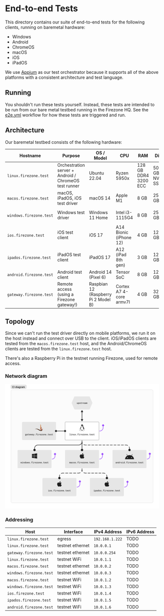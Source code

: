 # End-to-end Tests

This directory contains our suite of end-to-end tests for the following clients,
running on baremetal hardware:

- Windows
- Android
- ChromeOS
- macOS
- iOS
- iPadOS

We use [Appium](https://appium.io) as our test orchestrator because it supports
all of the above platforms with a consistent architecture and test language.

## Running

You shouldn't run these tests yourself. Instead, these tests are intended to be
run from our bare metal testbed running in the Firezone HQ. See the
[e2e.yml](../.github/workflows/e2e.yml) workflow for how these tests are
triggered and run.

## Architecture

Our baremetal testbed consists of the following hardware:

| Hostname                | Purpose                                               | OS / Model                           | CPU                     | RAM                  | Disk            | Network                                |
| ----------------------- | ----------------------------------------------------- | ------------------------------------ | ----------------------- | -------------------- | --------------- | -------------------------------------- |
| `linux.firezone.test`   | Orchestration server + Android / ChromeOS test runner | Ubuntu 22.04                         | Ryzen 5950x             | 128 GB DDR4 3200 ECC | 500 GB NVMe SSD | 10 GbE internet uplink + 1 GbE testnet |
| `macos.firezone.test`   | macOS, iPadOS, iOS test driver                        | macOS 14                             | Apple M1                | 8 GB                 | 256 GB          | 1 GbE testnet + WiFi 6                 |
| `windows.firezone.test` | Windows test driver                                   | Windows 11 Home                      | Intel i3-1115G4         | 8 GB                 | 256 GB          | 1 GbE testnet + WiFi 6                 |
| `ios.firezone.test`     | iOS test client                                       | iOS 17                               | A14 Bionic (iPhone 12)  | 4 GB                 | 128 GB          | WiFi 6                                 |
| `ipados.firezone.test`  | iPadOS test client                                    | iPadOS 17                            | A12 (iPad 8th gen)      | 3 GB                 | 128 GB          | 802.11ax WiFi                          |
| `android.firezone.test` | Android test client                                   | Android 14 (Pixel 6)                 | Tensor SoC              | 8 GB                 | 128 GB          | WiFi 6                                 |
| `gateway.firezone.test` | Remote access (using a Firezone gateway!)             | Raspbian 12 (Raspberry Pi 2 Model B) | Cortex A7 4-core armv7l | 4 GB                 | 32 GB           | 1 GbE testnet                          |

## Topology

Since we can't run the test driver directly on mobile platforms, we run it on
the host instead and connect over USB to the client. iOS/iPadOS clients are
tested from the `macos.firezone.test` host, and the Android/ChromeOS clients are
tested from the `linux.firezone.test` host.

There's also a Raspberry Pi in the testnet running Firezone, used for remote
access.

### Network diagram

![network diagram](./diagram.png)

### Addressing

| Host                    | Interface        | IPv4 Address    | IPv6 Address |
| ----------------------- | ---------------- | --------------- | ------------ |
| `linux.firezone.test`   | egress           | `192.168.1.222` | TODO         |
| `linux.firezone.test`   | testnet ethernet | `10.0.0.1`      | TODO         |
| `gateway.firezone.test` | testnet ethernet | `10.0.0.254`    | TODO         |
| `linux.firezone.test`   | testnet WiFi     | `10.0.1.1`      | TODO         |
| `macos.firezone.test`   | testnet ethernet | `10.0.0.2`      | TODO         |
| `windows.firezone.test` | testnet ethernet | `10.0.0.3`      | TODO         |
| `macos.firezone.test`   | testnet WiFi     | `10.0.1.2`      | TODO         |
| `windows.firezone.test` | testnet WiFi     | `10.0.1.3`      | TODO         |
| `ios.firezone.test`     | testnet WiFi     | `10.0.1.4`      | TODO         |
| `ipados.firezone.test`  | testnet WiFi     | `10.0.1.5`      | TODO         |
| `android.firezone.test` | testnet WiFi     | `10.0.1.6`      | TODO         |
